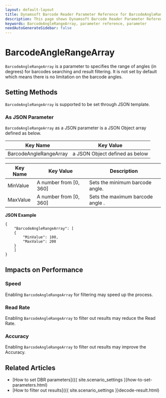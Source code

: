 ```yaml
---
layout: default-layout
title: Dynamsoft Barcode Reader Parameter Reference for BarcodeAngleRangeArray
description: This page shows Dynamsoft Barcode Reader Parameter Reference for BarcodeAngleRangeArray.
keywords: BarcodeAngleRangeArray, parameter reference, parameter
needAutoGenerateSidebar: false
---
```



# BarcodeAngleRangeArray 

`BarcodeAngleRangeArray` is a parameter to specifies the range of angles (in degrees) for barcodes searching and result filtering. It is not set by default which means there is no limitation on the barcode angles.

    
## Setting Methods
`BarcodeAngleRangeArray` is supported to be set through JSON template.

### As JSON Parameter
`BarcodeAngleRangeArray` as a JSON parameter is a JSON Object array defined as below.   

| Key Name | Key Value |
| -------- | --------- |
| BarcodeAngleRangeArray | a JSON Object defined as below |

| Key Name | Key Value | Description |
| -------- | --------- | ----------- |
| MinValue | A number from [0, 360] | Sets the minimum barcode angle.  |
| MaxValue | A number from [0, 360] | Sets the maximum barcode angle . |


**JSON Example**   
```
{
    "BarcodeAngleRangeArray": [
    {
        "MinValue": 100,
        "MaxValue": 200
    }
    ]
}
```


## Impacts on Performance
### Speed
Enabling `BarcodeAngleRangeArray` for filtering may speed up the process.

### Read Rate
Enabling `BarcodeAngleRangeArray` to filter out results may reduce the Read Rate. 

### Accuracy
Enabling `BarcodeAngleRangeArray` to filter out results may improve the Accuracy.

## Related Articles
- [How to set DBR parameters]({{ site.scenario_settings }}how-to-set-parameters.html)
- [How to filter out results]({{ site.scenario_settings }}decode-result.html)